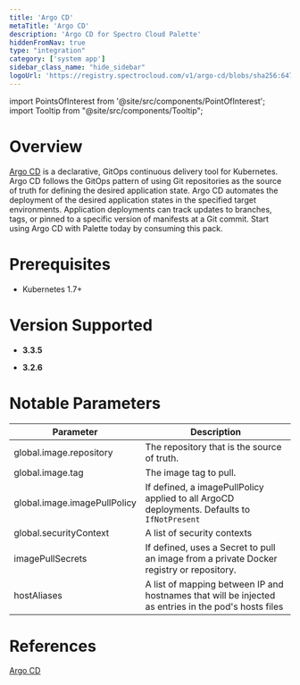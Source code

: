 ```yaml
---
title: 'Argo CD'
metaTitle: 'Argo CD'
description: 'Argo CD for Spectro Cloud Palette'
hiddenFromNav: true
type: "integration"
category: ['system app']
sidebar_class_name: "hide_sidebar"
logoUrl: 'https://registry.spectrocloud.com/v1/argo-cd/blobs/sha256:647cd3df6fec421e6580589ea7229762d8e828c77036f835f14f4c15c2a44c4c?type=image/png'
---
```





import PointsOfInterest from '@site/src/components/PointOfInterest';
import Tooltip from "@site/src/components/Tooltip";

# Overview

[Argo CD](https://argo-cd.readthedocs.io/en/stable/) is a declarative, GitOps continuous delivery tool for Kubernetes. Argo CD follows the GitOps pattern of using Git repositories as the source of truth for defining the desired application state. Argo CD automates the deployment of the desired application states in the specified target environments. Application deployments can track updates to branches, tags, or pinned to a specific version of manifests at a Git commit. Start using Argo CD with Palette today by consuming this pack.


# Prerequisites

- Kubernetes 1.7+

# Version Supported

<Tabs>
<TabItem value="3.3.x" label="3.3.x">

* **3.3.5**



</TabItem>

<TabItem value="3.2.x" label="3.2.x">

* **3.2.6**

</TabItem>
</Tabs>


# Notable Parameters

| Parameter             | Description                                                                                    |
|-----------------------|------------------------------------------------------------------------------------------------|
| global.image.repository     | The repository that is the source of truth. |
| global.image.tag             | The image tag to pull.                     |
| global.image.imagePullPolicy | If defined, a imagePullPolicy applied to all ArgoCD deployments. Defaults to ` IfNotPresent`                              |
| global.securityContext | A list of security contexts
|imagePullSecrets| If defined, uses a Secret to pull an image from a private Docker registry or repository.
|hostAliases| A list of mapping between IP and hostnames that will be injected as entries in the pod's hosts files



# References

[Argo CD](https://argo-cd.readthedocs.io/en/stable/)
